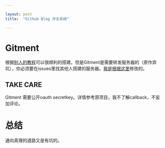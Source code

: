 ```yaml
---

layout: post
title:	"Github Blog 评论系统"

---
```

# Gitment
根据[别人的教程](https://blog.csdn.net/zhangquan2015/article/details/80178794)可以很顺利的搭建。但是Gitment是需要转发服务器的（原作弃坑），你必须要在issues里找其他人搭建的服务器。[我是根据这里](https://github.com/jjeejj/jjeejj.github.io/issues/8#issuecomment-423796397)修改的。
## TAKE CARE
Gitment 需要公开oauth secretkey。详情参考原项目，我不了解callback，不妄加评论。

# 总结
通向真理的道路又是有坑的。
